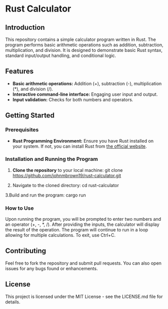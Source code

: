 # Rust Calculator

## Introduction
This repository contains a simple calculator program written in Rust. The program performs basic arithmetic operations such as addition, subtraction, multiplication, and division. It is designed to demonstrate basic Rust syntax, standard input/output handling, and conditional logic.

## Features
- **Basic arithmetic operations:** Addition (+), subtraction (-), multiplication (*), and division (/).
- **Interactive command-line interface:** Engaging user input and output.
- **Input validation:** Checks for both numbers and operators.

## Getting Started

### Prerequisites
- **Rust Programming Environment:** Ensure you have Rust installed on your system. If not, you can install Rust from [the official website](https://www.rust-lang.org/learn/get-started).

### Installation and Running the Program
1. **Clone the repository** to your local machine:
   git clone https://github.com/johnmbrown19/rust-calculator.git

2. Navigate to the cloned directory:
  cd rust-calculator

3.Build and run the program:
  cargo run

### How to Use
Upon running the program, you will be prompted to enter two numbers and an operator (+, -, *, /).
After providing the inputs, the calculator will display the result of the operation.
The program will continue to run in a loop allowing for multiple calculations. To exit, use Ctrl+C.

## Contributing
Feel free to fork the repository and submit pull requests. You can also open issues for any bugs found or enhancements.

## License
This project is licensed under the MIT License - see the LICENSE.md file for details.
